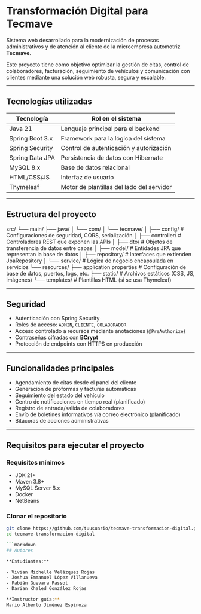 # Transformación Digital para Tecmave

Sistema web desarrollado para la modernización de procesos administrativos y de atención al cliente de la microempresa automotriz **Tecmave**.

Este proyecto tiene como objetivo optimizar la gestión de citas, control de colaboradores, facturación, seguimiento de vehículos y comunicación con clientes mediante una solución web robusta, segura y escalable.

---

## Tecnologías utilizadas

| Tecnología        | Rol en el sistema                         |
|-------------------|-------------------------------------------|
| Java 21           | Lenguaje principal para el backend        |
| Spring Boot 3.x   | Framework para la lógica del sistema      |
| Spring Security   | Control de autenticación y autorización   |
| Spring Data JPA   | Persistencia de datos con Hibernate       |
| MySQL 8.x         | Base de datos relacional                  |
| HTML/CSS/JS       | Interfaz de usuario                       |
| Thymeleaf         | Motor de plantillas del lado del servidor |


---

## Estructura del proyecto
src/
└── main/
    ├── java/
    │   └── com/
    │       └── tecmave/
    │           ├── config/         # Configuraciones de seguridad, CORS, serialización
    │           ├── controller/     # Controladores REST que exponen las APIs
    │           ├── dto/            # Objetos de transferencia de datos entre capas
    │           ├── model/          # Entidades JPA que representan la base de datos
    │           ├── repository/     # Interfaces que extienden JpaRepository
    │           └── service/        # Lógica de negocio encapsulada en servicios
    └── resources/
        ├── application.properties  # Configuración de base de datos, puertos, logs, etc.
        ├── static/                 # Archivos estáticos (CSS, JS, imágenes)
        └── templates/              # Plantillas HTML (si se usa Thymeleaf)

---

## Seguridad

- Autenticación con Spring Security
- Roles de acceso: `ADMIN`, `CLIENTE`, `COLABORADOR`
- Acceso controlado a recursos mediante anotaciones (`@PreAuthorize`)
- Contraseñas cifradas con **BCrypt**
- Protección de endpoints con HTTPS en producción

---

## Funcionalidades principales

- Agendamiento de citas desde el panel del cliente
- Generación de proformas y facturas automáticas
- Seguimiento del estado del vehículo
- Centro de notificaciones en tiempo real (planificado)
- Registro de entrada/salida de colaboradores
- Envío de boletines informativos vía correo electrónico (planificado)
- Bitácoras de acciones administrativas

---

## Requisitos para ejecutar el proyecto

### Requisitos mínimos

- JDK 21+
- Maven 3.8+
- MySQL Server 8.x
- Docker
- NetBeans

### Clonar el repositorio

```bash
git clone https://github.com/tuusuario/tecmave-transformacion-digital.git
cd tecmave-transformacion-digital

```markdown
## Autores

**Estudiantes:**

- Vivian Michelle Velázquez Rojas  
- Joshua Emmanuel López Villanueva  
- Fabián Guevara Passot  
- Darian Khaled González Rojas  

**Instructor guía:**  
Mario Alberto Jiménez Espinoza
